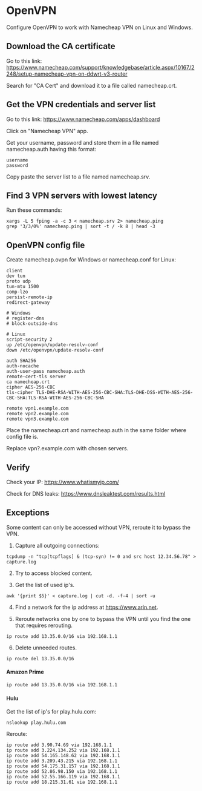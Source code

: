# OpenVPN
Configure OpenVPN to work with Namecheap VPN on Linux and Windows.

## Download the CA certificate
Go to this link:
https://www.namecheap.com/support/knowledgebase/article.aspx/10167/2248/setup-namecheap-vpn-on-ddwrt-v3-router

Search for "CA Cert" and download it to a file called namecheap.crt.

## Get the VPN credentials and server list
Go to this link:
https://www.namecheap.com/apps/dashboard

Click on "Namecheap VPN" app.

Get your username, password and store them in a file named namecheap.auth having this format:
```
username
password
```

Copy paste the server list to a file named namecheap.srv.

## Find 3 VPN servers with lowest latency

Run these commands:
```
xargs -L 5 fping -a -c 3 < namecheap.srv 2> namecheap.ping
grep '3/3/0%' namecheap.ping | sort -t / -k 8 | head -3
```

## OpenVPN config file

Create namecheap.ovpn for Windows or namecheap.conf for Linux:
```
client
dev tun
proto udp
tun-mtu 1500
comp-lzo
persist-remote-ip
redirect-gateway

# Windows
# register-dns
# block-outside-dns

# Linux
script-security 2
up /etc/openvpn/update-resolv-conf
down /etc/openvpn/update-resolv-conf

auth SHA256
auth-nocache
auth-user-pass namecheap.auth
remote-cert-tls server
ca namecheap.crt
cipher AES-256-CBC
tls-cipher TLS-DHE-RSA-WITH-AES-256-CBC-SHA:TLS-DHE-DSS-WITH-AES-256-CBC-SHA:TLS-RSA-WITH-AES-256-CBC-SHA

remote vpn1.example.com
remote vpn2.example.com
remote vpn3.example.com
```
Place the namecheap.crt and namecheap.auth in the same folder where config file is.

Replace vpn?.example.com with chosen servers.

## Verify

Check your IP:
https://www.whatismyip.com/

Check for DNS leaks:
https://www.dnsleaktest.com/results.html

## Exceptions
Some content can only be accessed without VPN, reroute it to bypass the VPN.

1. Capture all outgoing connections:
```
tcpdump -n "tcp[tcpflags] & (tcp-syn) != 0 and src host 12.34.56.78" > capture.log
```
2. Try to access blocked content.

3. Get the list of used ip's.
```
awk '{print $5}' < capture.log | cut -d. -f-4 | sort -u
```
4. Find a network for the ip address at https://www.arin.net.

5. Reroute networks one by one to bypass the VPN until you find the one that requires rerouting.
```
ip route add 13.35.0.0/16 via 192.168.1.1
```
6. Delete unneeded routes.
```
ip route del 13.35.0.0/16
```

#### Amazon Prime
```
ip route add 13.35.0.0/16 via 192.168.1.1
```

#### Hulu
Get the list of ip's for play.hulu.com:
```
nslookup play.hulu.com
```
Reroute:
```
ip route add 3.90.74.69 via 192.168.1.1
ip route add 3.224.134.252 via 192.168.1.1
ip route add 54.165.148.62 via 192.168.1.1
ip route add 3.209.43.215 via 192.168.1.1
ip route add 54.175.31.157 via 192.168.1.1
ip route add 52.86.98.150 via 192.168.1.1
ip route add 52.55.166.119 via 192.168.1.1
ip route add 18.215.31.61 via 192.168.1.1
```
